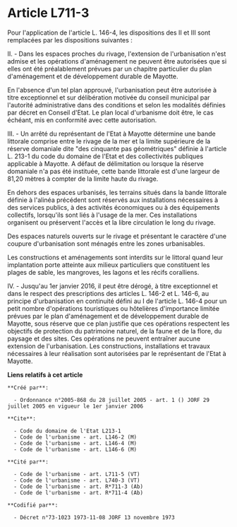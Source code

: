 # Article L711-3

Pour l'application de l'article L. 146-4, les dispositions des II et III sont remplacées par les dispositions suivantes :

II. - Dans les espaces proches du rivage, l'extension de l'urbanisation n'est admise et les opérations d'aménagement ne
peuvent être autorisées que si elles ont été préalablement prévues par un chapitre particulier du plan d'aménagement et de
développement durable de Mayotte.

En l'absence d'un tel plan approuvé, l'urbanisation peut être autorisée à titre exceptionnel et sur délibération motivée du
conseil municipal par l'autorité administrative dans des conditions et selon les modalités définies par décret en Conseil
d'Etat. Le plan local d'urbanisme doit être, le cas échéant, mis en conformité avec cette autorisation.

III. - Un arrêté du représentant de l'Etat à Mayotte détermine une bande littorale comprise entre le rivage de la mer et la
limite supérieure de la réserve domaniale dite "des cinquante pas géométriques" définie à l'article L. 213-1 du code du
domaine de l'Etat et des collectivités publiques applicable à Mayotte. A défaut de délimitation ou lorsque la réserve
domaniale n'a pas été instituée, cette bande littorale est d'une largeur de 81,20 mètres à compter de la limite haute du
rivage.

En dehors des espaces urbanisés, les terrains situés dans la bande littorale définie à l'alinéa précédent sont réservés aux
installations nécessaires à des services publics, à des activités économiques ou à des équipements collectifs, lorsqu'ils
sont liés à l'usage de la mer. Ces installations organisent ou préservent l'accès et la libre circulation le long du rivage.

Des espaces naturels ouverts sur le rivage et présentant le caractère d'une coupure d'urbanisation sont ménagés entre les
zones urbanisables.

Les constructions et aménagements sont interdits sur le littoral quand leur implantation porte atteinte aux milieux
particuliers que constituent les plages de sable, les mangroves, les lagons et les récifs coralliens.

IV. - Jusqu'au 1er janvier 2016, il peut être dérogé, à titre exceptionnel et dans le respect des prescriptions des articles
L. 146-2 et L. 146-6, au principe d'urbanisation en continuité défini au I de l'article L. 146-4 pour un petit nombre
d'opérations touristiques ou hôtelières d'importance limitée prévues par le plan d'aménagement et de développement durable de
Mayotte, sous réserve que ce plan justifie que ces opérations respectent les objectifs de protection du patrimoine naturel,
de la faune et de la flore, du paysage et des sites. Ces opérations ne peuvent entraîner aucune extension de l'urbanisation.
Les constructions, installations et travaux nécessaires à leur réalisation sont autorisées par le représentant de l'Etat à
Mayotte.

**Liens relatifs à cet article**

	**Créé par**:

	  - Ordonnance n°2005-868 du 28 juillet 2005 - art. 1 () JORF 29 juillet 2005 en vigueur le 1er janvier 2006

	**Cite**:

	  - Code du domaine de l'Etat L213-1
	  - Code de l'urbanisme - art. L146-2 (M)
	  - Code de l'urbanisme - art. L146-4 (M)
	  - Code de l'urbanisme - art. L146-6 (M)

	**Cité par**:

	  - Code de l'urbanisme - art. L711-5 (VT)
	  - Code de l'urbanisme - art. L740-3 (VT)
	  - Code de l'urbanisme - art. R*711-3 (Ab)
	  - Code de l'urbanisme - art. R*711-4 (Ab)

	**Codifié par**:

	  - Décret n°73-1023 1973-11-08 JORF 13 novembre 1973
